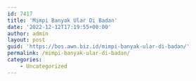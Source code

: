 ```yaml
---
id: 7417
title: 'Mimpi Banyak Ular Di Badan'
date: '2022-12-12T17:19:55+00:00'
author: admin
layout: post
guid: 'https://bos.awn.biz.id/mimpi-banyak-ular-di-badan/'
permalink: /mimpi-banyak-ular-di-badan/
categories:
    - Uncategorized
---
```



